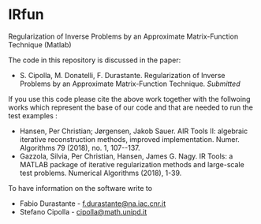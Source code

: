 # IRfun
Regularization of Inverse Problems by an Approximate Matrix-Function Technique (Matlab)

The code in this repository is discussed in the paper:
- S. Cipolla, M. Donatelli, F. Durastante. Regularization of Inverse Problems by an Approximate Matrix-Function Technique. *Submitted*

If you use this code please cite the above work together with the follwoing works which represent the base of our code and that are needed to run the test examples :
- Hansen, Per Christian; Jørgensen, Jakob Sauer. AIR Tools II: algebraic iterative reconstruction methods, improved implementation. Numer. Algorithms 79 (2018), no. 1, 107--137. 
- Gazzola, Silvia, Per Christian, Hansen, James G. Nagy. IR Tools: a MATLAB package of iterative regularization methods and large-scale test problems. Numerical Algorithms (2018), 1-39.

To have information on the software write to
- Fabio Durastante - f.durastante@na.iac.cnr.it
- Stefano Cipolla - cipolla@math.unipd.it
